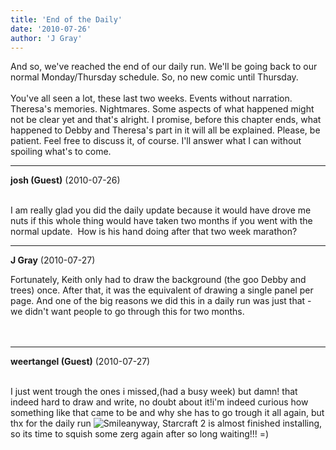 ```yaml
---
title: 'End of the Daily'
date: '2010-07-26'
author: 'J Gray'
---
```


And so, we've reached the end of our daily run. We'll be going back to our normal Monday/Thursday schedule. So, no new comic until Thursday.<br><br>You've all seen a lot, these last two weeks. Events without narration. Theresa's memories. Nightmares. Some aspects of what happened might not be clear yet and that's alright. I promise, before this chapter ends, what happened to Debby and Theresa's part in it will all be explained. Please, be patient. Feel free to discuss it, of course. I'll answer what I can without spoiling what's to come.<br>

---
**josh (Guest)** (2010-07-26)

<br> I am really glad you did the daily update because it would have drove me nuts if this whole thing would have taken two months if you went with the normal update.&nbsp; How is his hand doing after that two week marathon?<br>

---
**J Gray** (2010-07-27)

Fortunately, Keith only had to draw the background (the goo Debby and trees) once. After that, it was the equivalent of drawing a single panel per page. And one of the big reasons we did this in a daily run was just that - we didn't want people to go through this for two months.<br><br><br>

---
**weertangel (Guest)** (2010-07-27)

<br>I just went trough the ones i missed,(had a busy week) but damn! that indeed hard to draw and write, no doubt about it!i'm indeed curious how something like that came to be and why she has to go trough it all again, but thx for the daily run <img src="/smilies/smile.gif" alt="Smile" border="0">anyway, Starcraft 2 is almost finished installing, so its time to squish some zerg again after so long waiting!!! =)&nbsp;

